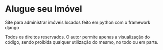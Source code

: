 # Alugue seu Imóvel
Site para administrar imóveis locados feito em python com o framework django

Todos os direitos reservados. O autor permite apenas a visualização do código, sendo proibida qualquer utilização do mesmo, no todo ou em parte.
